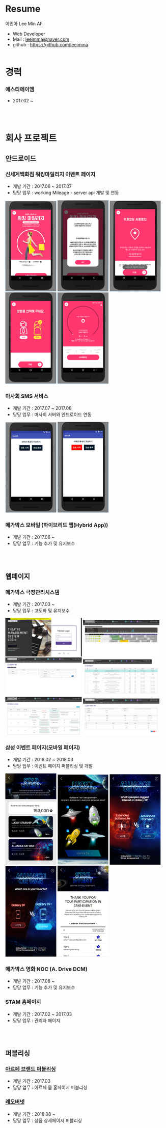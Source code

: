 # Resume

이민아 Lee Min Ah

- Web Developer
- Mail : leeimma@naver.com
- github : https://github.com/leeimma
 <br /> <br />
 
# 경력
### 에스티에이엠
* 2017.02 ~

 <br /> <br />
# 회사 프로젝트 
## 안드로이드
### 신세계백화점 워킹마일리지 이벤트 페이지
 - 개발 기간 : 2017.06 ~ 2017.07
 - 담당 업무 : working Mileage - server api 개발 및 연동
 
<img src="image/working/00_sub.PNG" width="160"/> <img src="image/working/01_sub.PNG" width="160"/> <img src="image/working/02_sub.PNG" width="160"/> <img src="image/working/03_sub.PNG" width="160"/> <img src="image/working/04_sub.PNG" width="160"/> 

### 마사회 SMS 서비스 
 - 개발 기간 : 2017.07 ~ 2017.08
 - 담당 업무 : 마사회 서버와 안드로이드 연동
 
<img src="image/sms/01_main.PNG" width="160"/> <img src="image/sms/02_main.PNG" width="160"/> 

 ### 메가박스 모바일 (하이브리드 앱(Hybrid App))
 - 개발 기간 : 2017.06 ~
 - 담당 업무 : 기능 추가 및 유지보수
 
 <br /> <br />
## 웹페이지
### 메가박스 극장관리시스템
 - 개발 기간 : 2017.03 ~
 - 담당 업무 : 고도화 및 유지보수
 
 <img src="image/tms/01_main.png" width="240"/> <img src="image/tms/02_sub.png" width="240"/> <img src="image/tms/03_sub.png" width="240"/> <img src="image/tms/06_sub.png" width="240"/> <img src="image/tms/07_sub.png" width="240"/> <img src="image/tms/08_sub.png" width="240"/> 

### 삼성 이벤트 페이지(모바일 페이지) 
 - 개발 기간 : 2018.02 ~ 2018.03
 - 담당 업무 : 이벤트 페이지 퍼블리싱 및 개발
 
<img src="image/S9EVENT/01_main.PNG" width="160"/> <img src="image/S9EVENT/02_sub.PNG" width="160"/> <img src="image/S9EVENT/03_sub.PNG" width="160"/> <img src="image/S9EVENT/04_sub.PNG" width="160"/> <img src="image/S9EVENT/05_sub.PNG" width="160"/> 
 
### 메가박스 영화 NOC (A. Drive DCM)
 - 개발 기간 : 2017.08 ~
 - 담당 업무 : 기능 추가 및 유지보수
 
 ### STAM 홈페이지
  - 개발 기간 : 2017.02 ~ 2017.03
  - 담당 업무 : 관리자 페이지
 
 <br /> <br />
## 퍼블리싱
### <a href="image/artpe/01_main.jpg" target="_blank"> 아르페 브랜드 퍼블리싱 </a>
 - 개발 기간 : 2017.03
 - 담당 업무 : 아르페 몰 홈페이지 퍼블리싱

### <a href="image/leoburnett/20181123_11st_mobile.jpg" target="_blank"> 레오버넷 </a>
 - 개발 기간 : 2018.08 ~
 - 담당 업무 : 상품 상세페이지 퍼블리싱

 <br /> <br />
